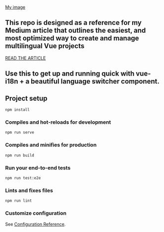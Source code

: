 
[My image](titusdecali.github.com/i18n-ultimate-guide/src/assets/cover.jpg)

## This repo is designed as a reference for my Medium article that outlines the easiest, and most optimized way to create and manage multilingual Vue projects

[READ THE ARTICLE](https://medium.com/@titusdecali)



## Use this to get up and running quick with vue-i18n + a beautiful language switcher component.

## Project setup

```
npm install
```

### Compiles and hot-reloads for development

```
npm run serve
```

### Compiles and minifies for production

```
npm run build
```

### Run your end-to-end tests

```
npm run test:e2e
```

### Lints and fixes files

```
npm run lint
```

### Customize configuration

See [Configuration Reference](https://cli.vuejs.org/config/).
